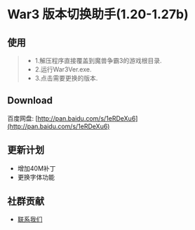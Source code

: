 # War3 版本切换助手(1.20-1.27b)

## 使用
>* 1.解压程序直接覆盖到魔兽争霸3的游戏根目录.
>* 2.运行War3Ver.exe.
>* 3.点击需要更换的版本.

## Download
百度网盘:  [http://pan.baidu.com/s/1eRDeXu6](http://pan.baidu.com/s/1eRDeXu6)

## 更新计划
* 增加40M补丁
* 更换字体功能

## 社群贡献
+ [联系我们](mailto:bluexray@qq.com)